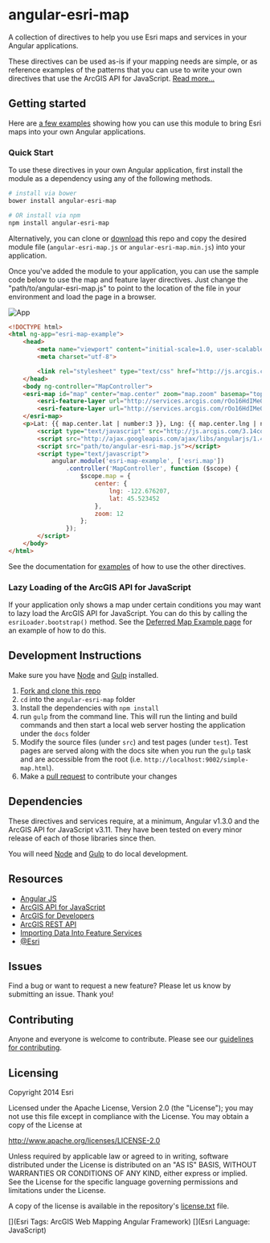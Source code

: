 angular-esri-map
================

A collection of directives to help you use Esri maps and services in your Angular applications.

These directives can be used as-is if your mapping needs are simple, or as reference examples of the patterns that you can use to write your own directives that use the ArcGIS API for JavaScript. [Read more...](http://esri.github.io/angular-esri-map/#/about)

## Getting started
Here are [a few examples](http://esri.github.io/angular-esri-map/) showing how you can use this module to bring Esri maps into your own Angular applications.

### Quick Start

To use these directives in your own Angular application, first install the module as a dependency using any of the following methods.

```bash
# install via bower
bower install angular-esri-map

# OR install via npm
npm install angular-esri-map
```
Alternatively, you can clone or [download](https://github.com/Esri/angular-esri-map/releases) this repo and copy the desired module file (`angular-esri-map.js` or `angular-esri-map.min.js`) into your application.

Once you've added the module to your application, you can use the sample code below to use the map and feature layer directives. Just change the "path/to/angular-esri-map.js" to point to the location of the file in your environment and load the page in a browser.

![App](https://raw.github.com/Esri/angular-esri-map/master/angular-esri-map.png)

```html
<!DOCTYPE html>
<html ng-app="esri-map-example">
    <head>
        <meta name="viewport" content="initial-scale=1.0, user-scalable=no">
        <meta charset="utf-8">

        <link rel="stylesheet" type="text/css" href="http://js.arcgis.com/3.14/esri/css/esri.css">
    </head>
    <body ng-controller="MapController">
    <esri-map id="map" center="map.center" zoom="map.zoom" basemap="topo">
        <esri-feature-layer url="http://services.arcgis.com/rOo16HdIMeOBI4Mb/arcgis/rest/services/Heritage_Trees_Portland/FeatureServer/0"></esri-feature-layer>
        <esri-feature-layer url="http://services.arcgis.com/rOo16HdIMeOBI4Mb/arcgis/rest/services/Portland_Parks/FeatureServer/0"></esri-feature-layer>
    </esri-map>
    <p>Lat: {{ map.center.lat | number:3 }}, Lng: {{ map.center.lng | number:3 }}, Zoom: {{map.zoom}}</p>
        <script type="text/javascript" src="http://js.arcgis.com/3.14compact"></script>
        <script src="http://ajax.googleapis.com/ajax/libs/angularjs/1.4.4/angular.js"></script>
        <script src="path/to/angular-esri-map.js"></script>
        <script type="text/javascript">
            angular.module('esri-map-example', ['esri.map'])
                .controller('MapController', function ($scope) {
                    $scope.map = {
                        center: {
                            lng: -122.676207,
                            lat: 45.523452
                        },
                        zoom: 12
                    };
                });
        </script>
    </body>
</html>
```

See the documentation for [examples](http://esri.github.io/angular-esri-map/#examples) of how to use the other directives.

### Lazy Loading of the ArcGIS API for JavaScript

If your application only shows a map under certain conditions you may want to lazy load the ArcGIS API for JavaScript. You can do this by calling the `esriLoader.bootstrap()` method. See the [Deferred Map Example page](http://esri.github.io/angular-esri-map/deferred-map.html) for an example of how to do this.

## Development Instructions

Make sure you have [Node](http://nodejs.org/) and  [Gulp](https://github.com/gulpjs/gulp/blob/master/docs/getting-started.md#getting-started) installed.

1. [Fork and clone this repo](https://help.github.com/articles/fork-a-repo)
2. `cd` into the `angular-esri-map` folder
3. Install the dependencies with `npm install`
4. run `gulp` from the command line. This will run the linting and build commands and then start a local web server hosting the application under the `docs` folder
5. Modify the source files (under `src`) and test pages (under `test`). Test pages are served along with the docs site when you run the `gulp` task and are accessible from the root (i.e. `http://localhost:9002/simple-map.html`).
6. Make a [pull request](https://help.github.com/articles/creating-a-pull-request) to contribute your changes

## Dependencies

These directives and services require, at a minimum, Angular v1.3.0 and the ArcGIS API for JavaScript v3.11. They have been tested on every minor release of each of those libraries since then.

You will need [Node](http://nodejs.org/) and [Gulp](https://github.com/gulpjs/gulp/blob/master/docs/getting-started.md#getting-started) to do local development.

## Resources

* [Angular JS](https://angularjs.org/)
* [ArcGIS API for JavaScript](//js.arcgis.com)
* [ArcGIS for Developers](http://developers.arcgis.com)
* [ArcGIS REST API](http://resources.arcgis.com/en/help/arcgis-rest-api/)
* [Importing Data Into Feature Services](https://developers.arcgis.com/tools/csv-to-feature-service/)
* [@Esri](http://twitter.com/esri)

## Issues

Find a bug or want to request a new feature?  Please let us know by submitting an issue.  Thank you!

## Contributing

Anyone and everyone is welcome to contribute. Please see our [guidelines for contributing](https://github.com/Esri/angular-esri-map/blob/master/CONTRIBUTING.md).

## Licensing
Copyright 2014 Esri

Licensed under the Apache License, Version 2.0 (the "License");
you may not use this file except in compliance with the License.
You may obtain a copy of the License at

   http://www.apache.org/licenses/LICENSE-2.0

Unless required by applicable law or agreed to in writing, software
distributed under the License is distributed on an "AS IS" BASIS,
WITHOUT WARRANTIES OR CONDITIONS OF ANY KIND, either express or implied.
See the License for the specific language governing permissions and
limitations under the License.

A copy of the license is available in the repository's [license.txt](https://raw.github.com/Esri/angular-esri-map/master/LICENSE) file.

[](Esri Tags: ArcGIS Web Mapping Angular Framework)
[](Esri Language: JavaScript)
